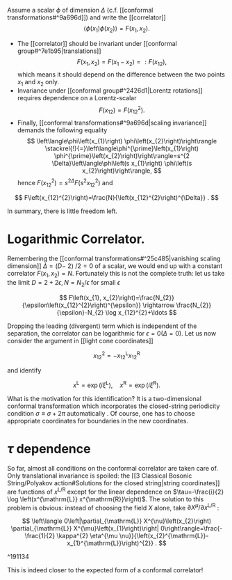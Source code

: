 Assume a scalar $\phi$ of dimension $\Delta$ (c.f. [[conformal transformations#^9a696d]]) and write the [[correlator]]
$$
\left\langle\phi\left(x_{1}\right) \phi\left(x_{2}\right)\right\rangle=F\left(x_{1}, x_{2}\right) .
$$

- The [[correlator]] should be invariant under [[conformal group#^7e1b95|translations]]
$$
F\left(x_{1}, x_{2}\right)=F\left(x_{1}-x_{2}\right)=: F\left(x_{12}\right),
$$
which means it should depend on the difference between the two points $x_{1}$ and $x_{2}$ only. 
- Invariance under [[conformal group#^2426d1|Lorentz rotations]] requires dependence on a Lorentz-scalar
$$
F\left(x_{12}\right)=F\left(x_{12}^{2}\right) .
$$
- Finally, [[conformal transformations#^9a696d|scaling invariance]] demands the following equality
$$
\left\langle\phi\left(x_{1}\right) \phi\left(x_{2}\right)\right\rangle \stackrel{!}{=}\left\langle\phi^{\prime}\left(x_{1}\right) \phi^{\prime}\left(x_{2}\right)\right\rangle=s^{2 \Delta}\left\langle\phi\left(s x_{1}\right) \phi\left(s x_{2}\right)\right\rangle,
$$
hence $F\left(x_{12}^{2}\right)=s^{2 \Delta} F\left(s^{2} x_{12}^{2}\right)$ and

$$
F\left(x_{12}^{2}\right)=\frac{N}{\left(x_{12}^{2}\right)^{\Delta}} .
$$

In summary, there is little freedom left. 
# Logarithmic Correlator. 
Remembering the [[conformal transformations#^25c485|vanishing scaling dimension]] $\Delta=(D-$ 2) $/ 2=0$ of a scalar, we would end up with a constant correlator $F\left(x_{1}, x_{2}\right)=N$. Fortunately this is not the complete truth: let us take the limit $D=2+2 \epsilon, N=N_{2} / \epsilon$ for small $\epsilon$

$$
F\left(x_{1}, x_{2}\right)=\frac{N_{2}}{\epsilon\left(x_{12}^{2}\right)^{\epsilon}} \rightarrow \frac{N_{2}}{\epsilon}-N_{2} \log x_{12}^{2}+\ldots
$$

Dropping the leading (divergent) term which is independent of the separation, the correlator can be logarithmic for $\epsilon=0(\Delta=0)$. Let us now consider the argument in [[light cone coordinates]]

$$
x_{12}^{2}=-x_{12}^{\mathrm{L}} x_{12}^{\mathrm{R}}
$$

and identify

$$
x^{\mathrm{L}}=\exp \left(i \xi^{\mathrm{L}}\right), \quad x^{\mathrm{R}}=\exp \left(i \xi^{\mathrm{R}}\right) .
$$

What is the motivation for this identification? It is a two-dimensional conformal transformation which incorporates the closed-string periodicity condition $\sigma \equiv \sigma+2 \pi$ automatically . Of course, one has to choose appropriate coordinates for boundaries in the new coordinates.

# $\tau$ dependence
So far, almost all conditions on the conformal correlator are taken care of. Only translational invariance is spoiled: the [[3 Classical Bosonic String/Polyakov action#Solutions for the closed string|string coordinates]] are functions of $x^{\mathrm{L} / \mathrm{R}}$ except for the linear dependence on $\tau=-\frac{i}{2} \log \left(x^{\mathrm{L}} x^{\mathrm{R}}\right)$. The solution to this problem is obvious: instead of choosing the field $X$ alone, take $\partial X^{\mu} / \partial x^{\mathrm{L} / \mathrm{R}}$ :

$$
\left\langle 0\left|\partial_{\mathrm{L}} X^{\nu}\left(x_{2}\right) \partial_{\mathrm{L}} X^{\mu}\left(x_{1}\right)\right| 0\right\rangle=\frac{-\frac{1}{2} \kappa^{2} \eta^{\mu \nu}}{\left(x_{2}^{\mathrm{L}}-x_{1}^{\mathrm{L}}\right)^{2}} .
$$

^191134

This is indeed closer to the expected form of a conformal correlator!
